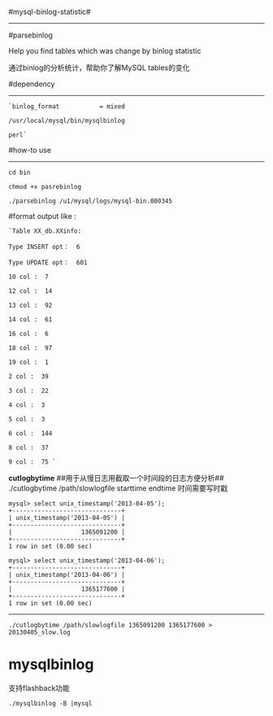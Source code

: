 #mysql-binlog-statistic#
***

#parsebinlog

Help you find tables which was change by binlog statistic

通过binlog的分析统计，帮助你了解MySQL tables的变化

#dependency
***

	`binlog_format           = mixed
	
	/usr/local/mysql/bin/mysqlbinlog
	
	perl`


#how-to use
***

    cd bin

    chmod +x pasrebinlog

    ./parsebinlog /u1/mysql/logs/mysql-bin.000345

#format
output like :



	`Table XX_db.XXinfo:

	Type INSERT opt：  6 
	
	Type UPDATE opt：  601 
	
	10 col :  7 
	
	12 col :  14 
	
	13 col :  92 
	
	14 col :  61 
	
	16 col :  6 
	
	18 col :  97 
	
	19 col :  1 
	
	2 col :  39 
	
	3 col :  22 
	
	4 col :  3 
	
	5 col :  3 
	
	6 col :  144 
	
	8 col :  37 
	
	9 col :  75 `

**cutlogbytime**
##用于从慢日志用截取一个时间段的日志方便分析##
    ./cutlogbytime /path/slowlogfile  starttime endtime
时间需要写时戳


    mysql> select unix_timestamp('2013-04-05');
	+------------------------------+
	| unix_timestamp('2013-04-05') |
	+------------------------------+
	|                   1365091200 | 
	+------------------------------+
	1 row in set (0.00 sec)
    
    mysql> select unix_timestamp('2013-04-06');
	+------------------------------+
	| unix_timestamp('2013-04-06') |
	+------------------------------+
	|                   1365177600 | 
	+------------------------------+
	1 row in set (0.00 sec)
***
    ./cutlogbytime /path/slowlogfile 1365091200 1365177600 > 20130405_slow.log 

#
mysqlbinlog 
================================
支持flashback功能

    ./mysqlbinlog -B |mysql
